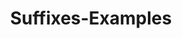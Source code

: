 ---
title: Suffixes-Examples
layout: revealjs-vocabulary
category: warm-up
script: 
  - studying
    working
    playing
    helping
    loving
  - studied
    worked
    played
    helped
    loved
  - generally
    easily
    probably
    legally
    particularly
  - accessible
    divisible 
    convertible
    incredible
    invincible
script2:
  - admirable
    adorable
    considerable
    inevitable
    justifiable
  - city
    capacity
    flexibility
    eternity
    agility
  - violence
    dependence
    patience
    innocence
    adolescence
  - abbreviation
    abstention
    action
    activation
    attention
script3:
  - teacher
  - player
  - worker
  - reader
  - loser
  - thinker
  - buyer
  - driver
---
